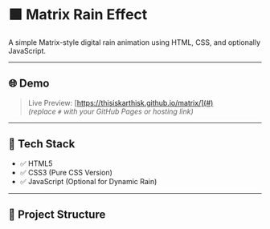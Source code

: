 # 🟩 Matrix Rain Effect

A simple Matrix-style digital rain animation using HTML, CSS, and optionally JavaScript.

---

## 🌐 Demo

> Live Preview: [https://thisiskarthisk.github.io/matrix/](#)  
*(replace `#` with your GitHub Pages or hosting link)*

---

## 🧰 Tech Stack

- ✅ HTML5  
- ✅ CSS3 (Pure CSS Version)  
- ✅ JavaScript (Optional for Dynamic Rain)

---

## 📂 Project Structure

